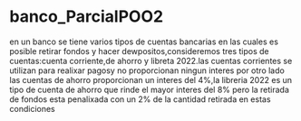 # banco_ParcialPOO2

en un banco se tiene varios tipos de cuentas bancarias en las cuales es posible retirar fondos y hacer dewpositos,consideremos tres tipos de cuentas:cuenta corriente,de ahorro y libreta 2022.las cuentas corrientes se utilizan para realixar pagosy no proporcionan ningun interes por otro lado las cuentas de ahorro proporcionan un interes del 4%,la libreria 2022 es un tipo de cuenta de ahorro que rinde el mayor interes del 8% pero la retirada de fondos esta penalixada con un 2% de la cantidad retirada en estas condiciones
